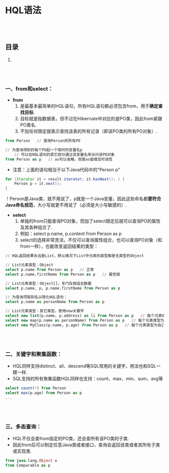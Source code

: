 # HQL语法

<br><br>

## 目录
1.

<br><br>

### 一、from和select：
- **from**
  1. 是最基本最简单的HQL语句，所有HQL语句都必须包含from，用于**确定查找目标**.
  2. 目标就是指数据表，但不过在Hibernate中对应的是PO类，因此from紧跟PO类名.
  3. 不加任何限定就表示查找该表的所有记录（即该PO类的所有PO对象）.

```sql
from Person   // 查询Person的所有PO

// 为查询得到的每个PO起一个临时的变量名p
    // 可以在HQL语句的其它部分通过该变量名来访问该PO对象
from Person as p   // as可以省略，但是as能增加可读性
```

- 注意：上面的语句相当于以下Java代码中的"Person p"

```java
for (Iterator it = result.iterator; it.hasNext(); ) {
    Person p = it.next();
}
```

！Person是Java类，就不用说了，p就是一个Java变量，因此这些命名都**要符合Java命名规范**，大小写就更不用说了（必须是大小写敏感的）.

- **select**
  1. 单独的from只能查询PO对象，而加了select限定后就可以查询PO的属性及其各种组合了.
  2. 例如：select p.name, p.content from Person as p
  3. select的选择非常灵活，不仅可以查询属性组合，也可以查询PO对象（和from一样），也能改变返回结果的类型：

```sql
// HQL返回结果永远是List，默认情况下List中元素的类型都是无类型的Object

// List元素类型：Object
select p.name from Person as p   // 正常
select p.name.firstName from Person as p   // 属性链

// List元素类型：Object[]，专门存放组合数据
select p.name, p, p.name.firstName from Person as p

// 为查询项取别名以简化HQL语句：
select p.name as personName from Person as p

// List元素类型：其它类型，使用new关键字
select new list(p.name, p.address) as li from Person as p   // 每个元素的类型为List
select new map(p.name as personName) from Person as p   // 每个元素类型为Map，其中以personName为key，以Person对象为value
select new MyClass(p.name, p.age) from Person as p   // 每个元素类型为自己构造的MyClass
```

<br><br>

### 二、关键字和聚集函数：
- HQL同样支持distinct、all、descend等SQL常用的关键字，用法也和SQL一模一样.
- SQL支持的所有聚集函数HQL同样也支持：count、max、min、sum、avg等

```sql
select count(*) from Person
select max(p.age) from Person as p
...
```

<br><br>

### 三、多态查询：
- HQL不仅会查from指定的PO类，还会查所有该PO类的子类.
- 因此from后可以制定任意Java类或者接口，查询会返回该类或者其所有子类或实现类.

```sql
from java.lang.Object o
from Comparable as p
```
